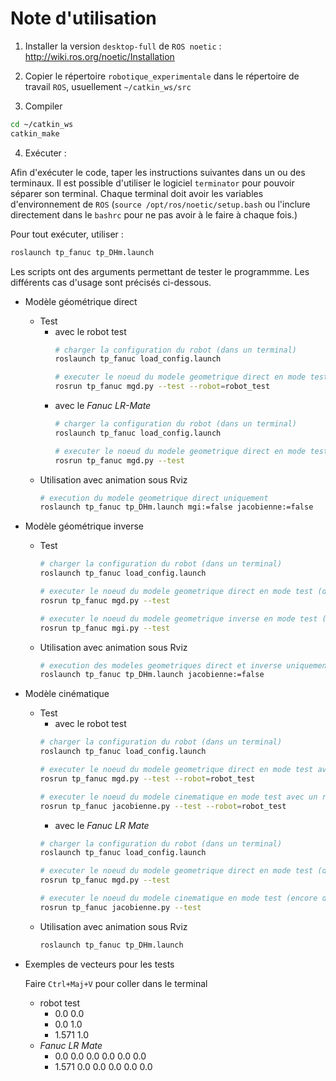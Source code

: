 # Note d'utilisation

1. Installer la version `desktop-full` de `ROS noetic` : http://wiki.ros.org/noetic/Installation


2. Copier le répertoire `robotique_experimentale` dans le répertoire de travail `ROS`, usuellement `~/catkin_ws/src`


3. Compiler

```bash
cd ~/catkin_ws
catkin_make
```

4. Exécuter :

Afin d'exécuter le code, taper les instructions suivantes dans un ou des terminaux.
Il est possible d'utiliser le logiciel `terminator` pour pouvoir séparer son terminal.
Chaque terminal doit avoir les variables d'environnement de `ROS` (`source /opt/ros/noetic/setup.bash` ou l'inclure directement dans le `bashrc` pour ne pas avoir à le faire à chaque fois.)

Pour tout exécuter, utiliser :
```bash
roslaunch tp_fanuc tp_DHm.launch
```

Les scripts ont des arguments permettant de tester le programmme. Les différents cas d'usage sont précisés ci-dessous.

- Modèle géométrique direct
  - Test
    - avec le robot test
      ```bash
      # charger la configuration du robot (dans un terminal)
      roslaunch tp_fanuc load_config.launch

      # executer le noeud du modele geometrique direct en mode test avec le robot test (dans un autre terminal)
      rosrun tp_fanuc mgd.py --test --robot=robot_test
      ```
    - avec le *Fanuc LR-Mate*
      ```bash
      # charger la configuration du robot (dans un terminal)
      roslaunch tp_fanuc load_config.launch

      # executer le noeud du modele geometrique direct en mode test (dans un autre terminal)
      rosrun tp_fanuc mgd.py --test
      ```
  - Utilisation avec animation sous Rviz
    ```bash
    # execution du modele geometrique direct uniquement
    roslaunch tp_fanuc tp_DHm.launch mgi:=false jacobienne:=false
    ```

- Modèle géométrique inverse
  - Test
    ```bash
    # charger la configuration du robot (dans un terminal)
    roslaunch tp_fanuc load_config.launch

    # executer le noeud du modele geometrique direct en mode test (dans un autre terminal)
    rosrun tp_fanuc mgd.py --test

    # executer le noeud du modele geometrique inverse en mode test (encore dans un autre terminal)
    rosrun tp_fanuc mgi.py --test
    ```
  - Utilisation avec animation sous Rviz
    ```bash
    # execution des modeles geometriques direct et inverse uniquement
    roslaunch tp_fanuc tp_DHm.launch jacobienne:=false
    ```

- Modèle cinématique
  - Test
    - avec le robot test
    ```bash
    # charger la configuration du robot (dans un terminal)
    roslaunch tp_fanuc load_config.launch

    # executer le noeud du modele geometrique direct en mode test avec le robot test (dans un autre terminal)
    rosrun tp_fanuc mgd.py --test --robot=robot_test

    # executer le noeud du modele cinematique en mode test avec un robot test (encore dans un autre terminal)
    rosrun tp_fanuc jacobienne.py --test --robot=robot_test
    ```
    - avec le *Fanuc LR Mate*
    ```bash
    # charger la configuration du robot (dans un terminal)
    roslaunch tp_fanuc load_config.launch

    # executer le noeud du modele geometrique direct en mode test (dans un autre terminal)
    rosrun tp_fanuc mgd.py --test

    # executer le noeud du modele cinematique en mode test (encore dans un autre terminal)
    rosrun tp_fanuc jacobienne.py --test
    ```
  - Utilisation avec animation sous Rviz
    ```bash
    roslaunch tp_fanuc tp_DHm.launch
    ```


- Exemples de vecteurs pour les tests

  Faire `Ctrl+Maj+V` pour coller dans le terminal

  - robot test
    - 0.0 0.0
    - 0.0 1.0
    - 1.571 1.0
  - *Fanuc LR Mate*
    - 0.0 0.0 0.0 0.0 0.0 0.0
    - 1.571 0.0 0.0 0.0 0.0 0.0
